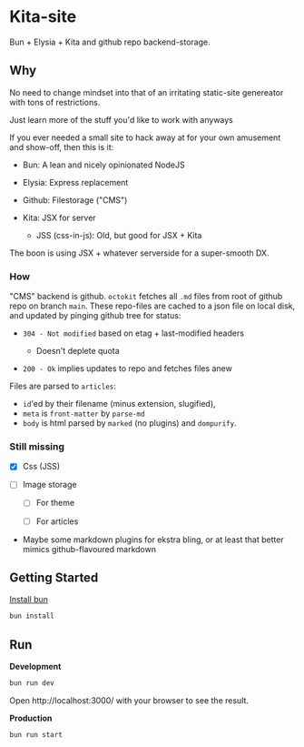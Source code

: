 # Kita-site

Bun + Elysia + Kita and github repo backend-storage.


## Why

No need to change mindset into that of an irritating static-site genereator with tons of restrictions. 

Just learn more of the stuff you'd like to work with anyways

If you ever needed a small site to hack away at for your own amusement and show-off, then this is it:

- Bun: A lean and nicely opinionated NodeJS

- Elysia: Express replacement

- Github: Filestorage ("CMS")

- Kita: JSX for server

    - JSS (css-in-js): Old, but good for JSX + Kita

The boon is using JSX + whatever serverside for a super-smooth DX.

### How

"CMS" backend is github. `octokit` fetches all `.md` files from root of github repo on branch `main`.
These repo-files are cached to a json file on local disk, and updated by pinging github tree for status:

- `304 - Not modified` based on etag + last-modified headers

    -  Doesn't deplete quota

- `200 - Ok` implies updates to repo and fetches files anew

Files are parsed to `articles`:

- `id`'ed by their filename (minus extension, slugified), 
- `meta` is `front-matter` by `parse-md`
- `body` is html parsed by `marked` (no plugins) and `dompurify`.

### Still missing

- [X] Css (JSS)

- [ ] Image storage 

    - [ ] For theme

    - [ ] For articles

- Maybe some markdown plugins for ekstra bling, or at least that better mimics github-flavoured markdown


## Getting Started

[Install bun](https://bun.sh/docs/installation)

```bash
bun install 
```


## Run

**Development**

```bash
bun run dev
```

Open http://localhost:3000/ with your browser to see the result.

**Production**

```bash
bun run start
```

